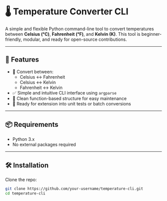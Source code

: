 # 🌡️ Temperature Converter CLI

A simple and flexible Python command-line tool to convert temperatures between **Celsius (°C)**, **Fahrenheit (°F)**, and **Kelvin (K)**. This tool is beginner-friendly, modular, and ready for open-source contributions.

---

## 🚀 Features

- 🔁 Convert between:
  - Celsius ↔ Fahrenheit
  - Celsius ↔ Kelvin
  - Fahrenheit ↔ Kelvin
- ✅ Simple and intuitive CLI interface using `argparse`
- 🔧 Clean function-based structure for easy maintenance
- 🧪 Ready for extension into unit tests or batch conversions

---

## 📦 Requirements

- Python 3.x  
- No external packages required

---

## 🛠️ Installation

Clone the repo:

```bash
git clone https://github.com/your-username/temperature-cli.git
cd temperature-cli
